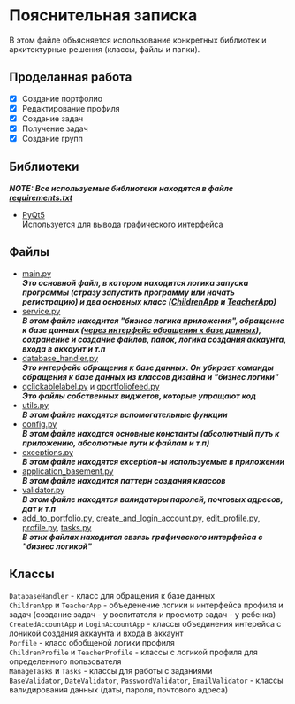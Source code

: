 # Пояснительная записка

В этом файле объясняется использование конкретных библиотек и архитектурные решения (классы, файлы и папки).

## Проделанная работа
- [x] Создание портфолио
- [x] Редактирование профиля
- [x] Создание задач 
- [x] Получение задач 
- [x] Создание групп

## Библиотеки
___NOTE: Все используемые библиотеки находятся в файле [requirements.txt](https://github.com/OCCCAS/Yandex/blob/master/requirements.txt)___
* [PyQt5](https://pypi.org/project/PyQt5/) <br>
Используется для вывода графического интерфейса

## Файлы
* [main.py](https://github.com/OCCCAS/Yandex/blob/master/main.py) <br>
___Это основной файл, в котором находится логика запуска программы (стразу запустить программу или начать регистрацию) и два основных класс ([ChildrenApp](#base-classes) и [TeacherApp](#base-classes))___
* [service.py](https://github.com/OCCCAS/Yandex/blob/master/service.py) <br>
___В этом файле находится "бизнес логика приложения", обращение к базе данных ([через интерфейс обращения к базе данных](https://github.com/OCCCAS/Yandex/blob/master/database_handler.py)), сохранение и создание файлов, папок, логика создания аккаунта, входа в аккаунт и т.п___
* [database_handler.py](https://github.com/OCCCAS/Yandex/blob/master/database_handler.py) <br>
___Это интерфейс обращения к базе данных. Он убирает команды обращения к базе данных из классов дизайна и "бизнес логики"___
* [qclickablelabel.py](https://github.com/OCCCAS/Yandex/blob/master/qclickablelabel.py) и [qportfoliofeed.py](https://github.com/OCCCAS/Yandex/blob/master/qportfoliofeed.py) <br>
___Это файлы собственных виджетов, которые упращают код___
* [utils.py](https://github.com/OCCCAS/Yandex/blob/master/utils.py) <br>
___В этом файле находятся вспомогательные функции___
* [config.py](https://github.com/OCCCAS/Yandex/blob/master/config.py) <br>
___В этом файле находтся основные константы (абсолютный путь к приложению, абсолютные пути к файлам и т.п)___
* [exceptions.py](https://github.com/OCCCAS/Yandex/blob/master/exceptions.py) <br>
___В этом файле находятся exception-ы используемые в приложении___
* [application_basement.py](https://github.com/OCCCAS/Yandex/blob/master/application_basement.py) <br>
___В этом файле находится паттерн создания классов___
* [validator.py](https://github.com/OCCCAS/Yandex/blob/master/validators.py) <br>
___В этом файле находятся валидаторы паролей, почтовых адресов, дат и т.п___
* [add_to_portfolio.py](https://github.com/OCCCAS/Yandex/blob/master/add_to_portfolio.py), [create_and_login_account.py](https://github.com/OCCCAS/Yandex/blob/master/create_and_login_account.py), [edit_profile.py](https://github.com/OCCCAS/Yandex/blob/master/edit_profile.py), [profile.py](https://github.com/OCCCAS/Yandex/blob/master/profile.py), [tasks.py](https://github.com/OCCCAS/Yandex/blob/master/tasks.py) <br>
___В этих файлах находится свзязь графического интерфейса с "бизнес логикой"___

## Классы
`DatabaseHandler` - класс для обращения к базе данных <br>
`ChildrenApp` и `TeacherApp` - <span id="base-classes">объеденение логики и интерфейса профиля и задач (создание задач - у воспитателя и просмотр задач - у ребенка)</span><br>
`CreatedAccountApp` и `LoginAccountApp` - классы объединения интерейса с лоникой создания аккаунта и входа в аккаунт <br>
`Porfile` - класс обобщеной логики профиля <br>
`ChildrenProfile` и `TeacherProfile` - классы с логикой профиля для определенного пользователя <br>
`ManageTasks` и `Tasks` - классы для работы с заданиями <br>
`BaseValidator`, `DateValidator`,  `PasswordValidator`, `EmailValidator` - классы валидирования данных (даты, пароля, почтового адреса)
